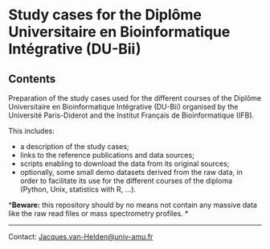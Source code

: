 # Study cases for the Diplôme Universitaire en Bioinformatique Intégrative (DU-Bii)


## Contents

Preparation of the study cases used for the different courses of the Diplôme Universitaire en Bioinformatique Intégrative (DU-Bii) organised by the Université Paris-Diderot and the Institut Français de Bioinformatique (IFB). 


This includes:

- a description of the study cases;
- links to the reference publications and data sources;
- scripts enabling to download the data from its original sources;
- optionally, some small demo datasets derived from the raw data, in order to facilitate its use for the different courses of the diploma (Python, Unix, statistics with R, ...).

***Beware:** this repository should by no means not contain any massive data like the raw read files or mass spectrometry profiles. *

-------------------------

Contact: <Jacques.van-Helden@univ-amu.fr>
